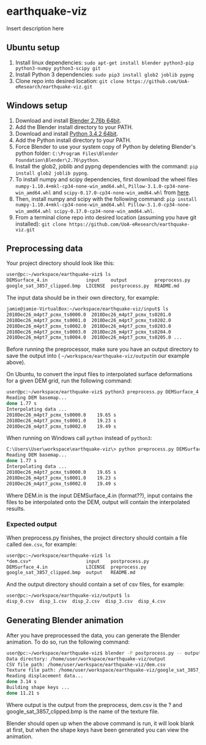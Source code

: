 # earthquake-viz

Insert description here

## Ubuntu setup
1. Install linux dependencies: `sudo apt-get install blender python3-pip python3-numpy python3-scipy git`
1. Install Python 3 dependencies: `sudo pip3 install glob2 joblib pypng`
1. Clone repo into desired location: `git clone https://github.com/UoA-eResearch/earthquake-viz.git`

## Windows setup
1. Download and install [Blender 2.76b 64bit](https://www.blender.org/download/).
1. Add the Blender install directory to your PATH.
1. Download and install [Python 3.4.2 64bit](https://www.python.org/download/releases/3.4.2/).
1. Add the Python install directory to your PATH.
1. Force Blender to use your system copy of Python by deleting Blender's python folder: `C:\Program Files\Blender Foundation\Blender\2.76\python`.
1. Install the glob2, joblib and pypng dependencies with the command: `pip install glob2 joblib pypng`.
1. To install numpy and scipy dependencies, first download the wheel files `numpy-1.10.4+mkl-cp34-none-win_amd64.whl`, `Pillow-3.1.0-cp34-none-win_amd64.whl` and `scipy-0.17.0-cp34-none-win_amd64.whl` from [here](http://www.lfd.uci.edu/~gohlke/pythonlibs/).
1. Then, install numpy and scipy with the following command: `pip install numpy-1.10.4+mkl-cp34-none-win_amd64.whl Pillow-3.1.0-cp34-none-win_amd64.whl scipy-0.17.0-cp34-none-win_amd64.whl`.
1. From a terminal clone repo into desired location (assuming you have git installed): `git clone https://github.com/UoA-eResearch/earthquake-viz.git`

##  Preprocessing data

Your project directory should look like this:

```bash
user@pc:~/workspace/earthquake-viz$ ls
DEMSurface_4.in              input    output          preprocess.py
google_sat_3857_clipped.bmp  LICENSE  postprocess.py  README.md
```

The input data should be in their own directory, for example:

```bash
jamie@jamie-VirtualBox:~/workspace/earthquake-viz/input$ ls
2010Dec26_m4pt7_pcmx_ts0000.0  2010Dec26_m4pt7_pcmx_ts0201.0
2010Dec26_m4pt7_pcmx_ts0001.0  2010Dec26_m4pt7_pcmx_ts0202.0
2010Dec26_m4pt7_pcmx_ts0002.0  2010Dec26_m4pt7_pcmx_ts0203.0
2010Dec26_m4pt7_pcmx_ts0003.0  2010Dec26_m4pt7_pcmx_ts0204.0
2010Dec26_m4pt7_pcmx_ts0004.0  2010Dec26_m4pt7_pcmx_ts0205.0 ...
```

Before running the preprocessor, make sure you have an output directory to save the output into ( `~/workspace/earthquake-viz/output`in our example above).

On Ubuntu, to convert the input files to interpolated surface deformations for a given DEM grid, run the following command:

```bash
user@pc:~/workspace/earthquake-viz$ python3 preprocess.py DEMSurface_4.in input output
Reading DEM basemap...
done 1.77 s
Interpolating data ...
2010Dec26_m4pt7_pcmx_ts0000.0    19.65 s
2010Dec26_m4pt7_pcmx_ts0001.0    19.23 s
2010Dec26_m4pt7_pcmx_ts0002.0    19.49 s
```

When running on Windows call `python` instead of `python3`:

```bash
C:\Users\User\workspace\earthquake-viz\> python preprocess.py DEMSurface_4.in input output
Reading DEM basemap...
done 1.77 s
Interpolating data ...
2010Dec26_m4pt7_pcmx_ts0000.0    19.65 s
2010Dec26_m4pt7_pcmx_ts0001.0    19.23 s
2010Dec26_m4pt7_pcmx_ts0002.0    19.49 s
```

Where DEM.in is the input DEMSurface_4.in (format??), input contains the files to be interpolated onto the DEM, output will contain the interpolated results.

###  Expected output

When preprocess.py finishes, the project directory should contain a file called `dem.csv`, for example:

```bash
user@pc:~/workspace/earthquake-viz$ ls
*dem.csv*                    input    postprocess.py
DEMSurface_4.in              LICENSE  preprocess.py
google_sat_3857_clipped.bmp  output   README.md
```

And the output directory should contain a set of csv files, for example:

```bash
user@pc:~/workspace/earthquake-viz/output$ ls
disp_0.csv  disp_1.csv  disp_2.csv  disp_3.csv  disp_4.csv
```

##  Generating Blender animation

After you have preprocessed the data, you can generate the Blender animation. To do so, run the following command:

```bash
user@pc:~/workspace/earthquake-viz$ blender -P postprocess.py -- output dem.csv google_sat_3857_clipped.bmp
Data directory: /home/user/workspace/earthquake-viz/output
CSV file path: /home/user/workspace/earthquake-viz/dem.csv
Texture file path: /home/user/workspace/earthquake-viz/google_sat_3857_clipped.bmp
Reading displacement data...
done 3.14 s
Building shape keys ...
done 11.21 s
```

Where output is the output from the preprocess, dem.csv is the ? and google_sat_3857_clipped.bmp is the name of the texture file.

Blender should open up when the above command is run, it will look blank at first, but when the shape keys have been generated you can view the animation.
